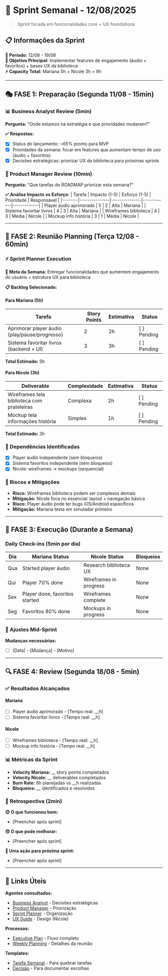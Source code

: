 # 📅 Sprint Semanal - 12/08/2025

> Sprint focada em funcionalidades core + UX foundations

## 📋 Informações da Sprint

**📅 Período:** 12/08 - 19/08  
**🎯 Objetivo Principal:** Implementar features de engajamento (áudio + favoritos) + bases UX da biblioteca  
**⚡ Capacity Total:** Mariana 5h + Nicole 3h = 8h  

---

## 🎭 FASE 1: Preparação (Segunda 11/08 - 15min)

### 📊 Business Analyst Review (5min)
**Pergunta:** "Onde estamos na estratégia e que prioridades mudaram?"

**✅ Respostas:**
- [x] Status do lançamento: ~65% pronto para MVP
- [x] Prioridades da semana: focar em features que aumentam tempo de uso (áudio + favoritos)
- [x] Decisões estratégicas: priorizar UX da biblioteca para próximas sprints

### 🎯 Product Manager Review (10min)  
**Pergunta:** "Que tarefas do ROADMAP priorizar esta semana?"

**✅ Análise Impacto vs Esforço:**
| Tarefa | Impacto (1-5) | Esforço (1-5) | Prioridade | Responsável |
|--------|---------------|---------------|------------|-------------|
| Player áudio aprimorado | 5 | 2 | Alta | Mariana |
| Sistema favoritar livros | 4 | 3 | Alta | Mariana |
| Wireframes biblioteca | 4 | 3 | Média | Nicole |
| Mockup info história | 3 | 1 | Média | Nicole |

---

## 🎯 FASE 2: Reunião Planning (Terça 12/08 - 60min)

### ⚡ Sprint Planner Execution

**🎯 Meta da Semana:**
Entregar funcionalidades que aumentem engajamento do usuário + estrutura UX para biblioteca

**📋 Backlog Selecionado:**

#### Para Mariana (5h)
| Tarefa | Story Points | Estimativa | Status |
|--------|-------------|------------|---------|
| Aprimorar player áudio (play/pause/progresso) | 2 | 2h | [ ] Pending |
| Sistema favoritar livros (backend + UI) | 3 | 3h | [ ] Pending |
**Total Estimado:** 5h

#### Para Nicole (3h)
| Deliverable | Complexidade | Estimativa | Status |
|-------------|-------------|------------|---------|
| Wireframes tela biblioteca com prateleiras | Complexa | 2h | [ ] Pending |
| Mockup tela informações história | Simples | 1h | [ ] Pending |
**Total Estimado:** 3h

### 🔄 Dependências Identificadas
- [x] Player áudio independente (sem bloqueios)
- [x] Sistema favoritos independente (sem bloqueios)
- [x] Nicole: wireframes → mockups (sequencial)

### 🚨 Riscos e Mitigações
- **Risco:** Wireframes biblioteca podem ser complexos demais
- **Mitigação:** Nicole foca no essencial: layout + navegação básica
- **Risco:** Player áudio pode ter bugs iOS/Android específicos
- **Mitigação:** Mariana testa em simulador primeiro

---

## 🚀 FASE 3: Execução (Durante a Semana)

### Daily Check-ins (5min por dia)
| Dia | Mariana Status | Nicole Status | Bloqueios |
|-----|---------------|---------------|-----------|
| Qua | Started player áudio | Research biblioteca UX | None |
| Qui | Player 70% done | Wireframes in progress | None |
| Sex | Player done, favoritos started | Wireframes complete | None |
| Seg | Favoritos 80% done | Mockups in progress | None |

### 🔄 Ajustes Mid-Sprint
**Mudanças necessárias:**
- [ ] [Data] - [Mudança] - [Motivo]

---

## 🔍 FASE 4: Review (Segunda 18/08 - 5min)

### ✅ Resultados Alcançados

#### Mariana
- [ ] Player áudio aprimorado - [Tempo real: __h]
- [ ] Sistema favoritar livros - [Tempo real: __h]

#### Nicole  
- [ ] Wireframes biblioteca - [Tempo real: __h]
- [ ] Mockup info história - [Tempo real: __h]

### 📊 Métricas da Sprint
- **Velocity Mariana:** __ story points completados
- **Velocity Nicole:** __ deliverables completados  
- **Burn Rate:** 8h planejadas vs __h realizadas
- **Bloqueios:** __ identificados e resolvidos

### 🔄 Retrospectiva (2min)

**😊 O que funcionou bem:**
- [Preencher após sprint]

**😞 O que pode melhorar:**
- [Preencher após sprint]

**🎯 Uma ação para próxima sprint:**
- [Preencher após sprint]

---

## 🔗 Links Úteis

**Agentes consultados:**
- [Business Analyst](../agents/BusinessAnalyst.md) - Decisões estratégicas
- [Product Manager](../agents/ProductManager.md) - Priorização
- [Sprint Planner](../agents/SprintPlanner.md) - Organização
- [UX Guide](../agents/UXGuide.md) - Design (Nicole)

**Processos:**
- [Executive Plan](../ExecutivePlan.md) - Fluxo completo
- [Weekly Planning](../processes/WeeklyPlanning.md) - Detalhes da reunião

**Templates:**
- [Tarefa Semanal](../templates/TarefaSemanal.md) - Para quebrar tarefas
- [Decisão](../templates/Decisao.md) - Para documentar escolhas
